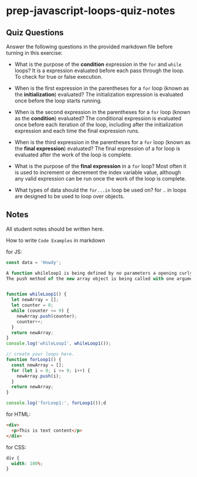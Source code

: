# prep-javascript-loops-quiz-notes

## Quiz Questions

Answer the following questions in the provided markdown file before turning in this exercise:

- What is the purpose of the **condition** expression in the `for` and `while` loops?
  It is a expression evaluated before each pass through the loop. To check for true or false execution.

- When is the first expression in the parentheses for a `for` loop (known as the **initialization**) evaluated?
  The initialization expression is evaluated once before the loop starts running.

- When is the second expression in the parentheses for a `for` loop (known as the **condition**) evaluated?
  The conditional expression is evaluated once before each iteration of the loop, including after the initialization expression and each time the final expression runs.

- When is the third expression in the parentheses for a `for` loop (known as the **final expression**) evaluated?
  The final expression of a for loop is evaluated after the work of the loop is complete.

- What is the purpose of the **final expression** in a `for` loop?
  Most often it is used to increment or decrement the index variable value, although any valid expression can be run once the work of the loop is complete.
- What types of data should the `for...in` loop be used on?
  for .. in loops are designed to be used to loop over objects.

## Notes

All student notes should be written here.

How to write `Code Examples` in markdown

for JS:

```javascript
const data = 'Howdy';

A function whileloop1 is being defined by no parameters a opening curly brace. A new array is being assigned to the variable newArray. The value 0 is being assigned to the variable counter. A while loop is evaluating the expression counter is equal to or less than ten.
The push method of the new array object is being called with one argument counter. Counter plus plus. Closing bracket for a whileloop. The ob


function whileLoop1() {
  let newArray = [];
  let counter = 0;
  while (counter <= 9) {
    newArray.push(counter);
    counter++;
  }
  return newArray;
}
console.log('whileLoop1', whileLoop1());

// create your loops here.
function forLoop1() {
  const newArray = [];
  for (let i = 0; i <= 9; i++) {
    newArray.push(i);
  }
  return newArray;
}

console.log('forLoop1:', forLoop1());d
```

for HTML:

```html
<div>
  <p>This is text content</p>
</div>
```

for CSS:

```css
div {
  width: 100%;
}
```
